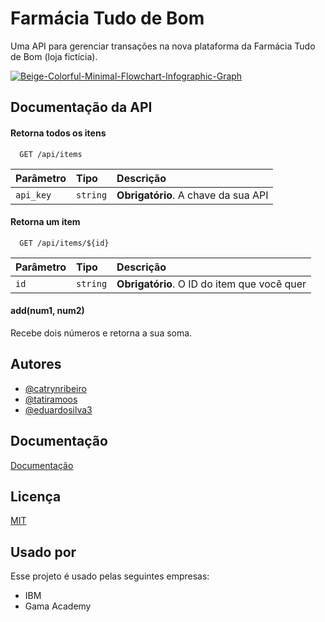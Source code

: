 
# Farmácia Tudo de Bom 

Uma API para gerenciar transações na nova plataforma da Farmácia Tudo de Bom (loja fictícia).

<a href="https://ibb.co/520w8m1"><img src="https://i.ibb.co/8XCt5qm/Beige-Colorful-Minimal-Flowchart-Infographic-Graph.png" alt="Beige-Colorful-Minimal-Flowchart-Infographic-Graph" border="0"></a>

## Documentação da API

#### Retorna todos os itens

```http
  GET /api/items
```

| Parâmetro   | Tipo       | Descrição                           |
| :---------- | :--------- | :---------------------------------- |
| `api_key` | `string` | **Obrigatório**. A chave da sua API |

#### Retorna um item

```http
  GET /api/items/${id}
```

| Parâmetro   | Tipo       | Descrição                                   |
| :---------- | :--------- | :------------------------------------------ |
| `id`      | `string` | **Obrigatório**. O ID do item que você quer |

#### add(num1, num2)

Recebe dois números e retorna a sua soma.


## Autores

- [@catrynribeiro](https://www.github.com/katrynribeiro) 
- [@tatiramoos](https://www.github.com/tatiramoos)
- [@eduardosilva3](https://www.github.com/eduardosilva3)



## Documentação

[Documentação](https://link-da-documentação)


## Licença

[MIT](https://choosealicense.com/licenses/mit/)


## Usado por

Esse projeto é usado pelas seguintes empresas:

- IBM
- Gama Academy

